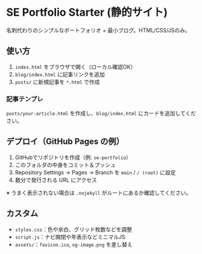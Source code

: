 # SE Portfolio Starter (静的サイト)
名刺代わりのシンプルなポートフォリオ + 最小ブログ。HTML/CSS/JSのみ。

## 使い方
1. `index.html` をブラウザで開く（ローカル確認OK）
2. `blog/index.html` に記事リンクを追加
3. `posts/` に新規記事を `*.html` で作成

### 記事テンプレ
`posts/your-article.html` を作成し、`blog/index.html` にカードを追加してください。

## デプロイ（GitHub Pages の例）
1. GitHubでリポジトリを作成（例: `se-portfolio`）
2. このフォルダの中身をコミット＆プッシュ
3. Repository Settings → Pages → Branch を `main` / `/ (root)` に設定
4. 数分で発行される URL にアクセス

※ うまく表示されない場合は `.nojekyll` がルートにあるか確認してください。

## カスタム
- `styles.css`：色や余白、グリッド枚数などを調整
- `script.js`：ナビ開閉や年表示などミニマルJS
- `assets/`：`favicon.ico`, `og-image.png` を差し替え

